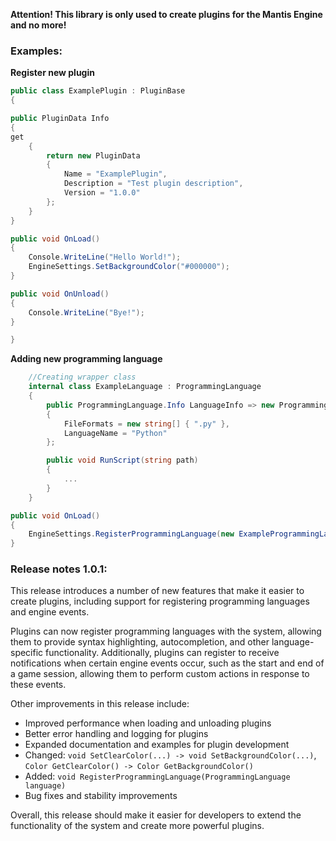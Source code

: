 **Attention! This library is only used to create plugins for the Mantis Engine and no more!**


### Examples:


**Register new plugin**
```csharp
public class ExamplePlugin : PluginBase
{

public PluginData Info
{
get 
    { 
        return new PluginData
        {
            Name = "ExamplePlugin",
            Description = "Test plugin description",
            Version = "1.0.0"
        };
    } 
}

public void OnLoad()
{
    Console.WriteLine("Hello World!");
    EngineSettings.SetBackgroundColor("#000000");
}

public void OnUnload()
{
    Console.WriteLine("Bye!");
}

}
```

**Adding new programming language**
```csharp
    //Creating wrapper class
    internal class ExampleLanguage : ProgrammingLanguage
    {
        public ProgrammingLanguage.Info LanguageInfo => new ProgrammingLanguage.Info
        {
            FileFormats = new string[] { ".py" },
            LanguageName = "Python"
        };

        public void RunScript(string path)
        {
            ...
        }
    }
```


```csharp
public void OnLoad()
{
    EngineSettings.RegisterProgrammingLanguage(new ExampleProgrammingLanguage())
}
```

### Release notes 1.0.1:

This release introduces a number of new features that make it easier to create plugins, including support for registering programming languages and engine events.

Plugins can now register programming languages with the system, allowing them to provide syntax highlighting, autocompletion, and other language-specific functionality. Additionally, plugins can register to receive notifications when certain engine events occur, such as the start and end of a game session, allowing them to perform custom actions in response to these events.

Other improvements in this release include:

- Improved performance when loading and unloading plugins
- Better error handling and logging for plugins
- Expanded documentation and examples for plugin development
- Changed: ```void SetClearColor(...) -> void SetBackgroundColor(...)```, ```Color GetClearColor() -> Color GetBackgroundColor()```
- Added: ```void RegisterProgrammingLanguage(ProgrammingLanguage language) ```
- Bug fixes and stability improvements

Overall, this release should make it easier for developers to extend the functionality of the system and create more powerful plugins.
